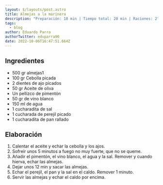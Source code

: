 ```yaml
---
layout: $/layouts/post.astro
title: Almejas a la marinera
description: "Preparación: 10 min | Tiempo total: 28 min | Raciones: 2"
tags:
  - blog
author: Eduardo Parra
authorTwitter: eduparra90
date: 2022-10-06T16:47:51.664Z
---
```

## Ingredientes

* 500 gr almejas1
* 100 gr Cebolla picada
* 2 dientes de ajo picados
* 50 gr Aceite de oliva
* Un pellizco de pimentón
* 50 gr de vino blanco
* 150 ml de agua
* 1 cucharadita de sal
* 1 cucharada de perejil picado
* 1 cucharadita de pan rallado

## Elaboración

1. Calentar el aceite y echar la cebolla y los ajos.
2. Sofreír unos 5 minutos a fuego no muy fuerte, que no se queme.
3. Añadir el pimentón, el vino blanco, el agua y la sal. Remover y cuando hierva, echar las almejas.
4. Dejar unos 12 min y sacar las almejas.
5. Echar el perejil, el pan y la sal en el caldo. Remover 1 minuto.
6. Servir las almejas y echar el caldo por encima.